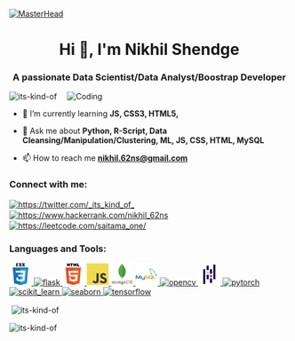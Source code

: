 [![MasterHead](https://media0.giphy.com/headers/monstercat/LQnX59nHBsOV.gif)](https://its-kind-of.io)
<h1 align="center">Hi 👋, I'm Nikhil Shendge</h1>
<h3 align="center">A passionate Data Scientist/Data Analyst/Boostrap Developer</h3>
<img align="right" alt="Coding" width="400" src="https://media1.giphy.com/media/BuReg1EyvWaac/200.gif">


<p align="left"> <img src="https://komarev.com/ghpvc/?username=its-kind-of&label=Profile%20views&color=0e75b6&style=flat" alt="its-kind-of" /> </p>



- 🌱 I’m currently learning **JS, CSS3, HTML5,**

- 💬 Ask me about **Python, R-Script, Data Cleansing/Manipulation/Clustering, ML, JS, CSS, HTML, MySQL**

- 📫 How to reach me **nikhil.62ns@gmail.com**

<h3 align="left">Connect with me:</h3>
<p align="left">
<a href="https://twitter.com/https://twitter.com/_its_kind_of_" target="blank"><img align="center" src="https://raw.githubusercontent.com/rahuldkjain/github-profile-readme-generator/master/src/images/icons/Social/twitter.svg" alt="https://twitter.com/_its_kind_of_" height="30" width="40" /></a>
<a href="https://www.hackerrank.com/https://www.hackerrank.com/nikhil_62ns" target="blank"><img align="center" src="https://raw.githubusercontent.com/rahuldkjain/github-profile-readme-generator/master/src/images/icons/Social/hackerrank.svg" alt="https://www.hackerrank.com/nikhil_62ns" height="30" width="40" /></a>
<a href="https://www.leetcode.com/https://leetcode.com/saitama_one/" target="blank"><img align="center" src="https://raw.githubusercontent.com/rahuldkjain/github-profile-readme-generator/master/src/images/icons/Social/leet-code.svg" alt="https://leetcode.com/saitama_one/" height="30" width="40" /></a>
</p>

<h3 align="left">Languages and Tools:</h3>
<p align="left"> <a href="https://www.w3schools.com/css/" target="_blank" rel="noreferrer"> <img src="https://raw.githubusercontent.com/devicons/devicon/master/icons/css3/css3-original-wordmark.svg" alt="css3" width="40" height="40"/> </a> <a href="https://flask.palletsprojects.com/" target="_blank" rel="noreferrer"> <img src="https://www.vectorlogo.zone/logos/pocoo_flask/pocoo_flask-icon.svg" alt="flask" width="40" height="40"/> </a> <a href="https://www.w3.org/html/" target="_blank" rel="noreferrer"> <img src="https://raw.githubusercontent.com/devicons/devicon/master/icons/html5/html5-original-wordmark.svg" alt="html5" width="40" height="40"/> </a> <a href="https://developer.mozilla.org/en-US/docs/Web/JavaScript" target="_blank" rel="noreferrer"> <img src="https://raw.githubusercontent.com/devicons/devicon/master/icons/javascript/javascript-original.svg" alt="javascript" width="40" height="40"/> </a> <a href="https://www.mongodb.com/" target="_blank" rel="noreferrer"> <img src="https://raw.githubusercontent.com/devicons/devicon/master/icons/mongodb/mongodb-original-wordmark.svg" alt="mongodb" width="40" height="40"/> </a> <a href="https://www.mysql.com/" target="_blank" rel="noreferrer"> <img src="https://raw.githubusercontent.com/devicons/devicon/master/icons/mysql/mysql-original-wordmark.svg" alt="mysql" width="40" height="40"/> </a> <a href="https://opencv.org/" target="_blank" rel="noreferrer"> <img src="https://www.vectorlogo.zone/logos/opencv/opencv-icon.svg" alt="opencv" width="40" height="40"/> </a> <a href="https://pandas.pydata.org/" target="_blank" rel="noreferrer"> <img src="https://raw.githubusercontent.com/devicons/devicon/2ae2a900d2f041da66e950e4d48052658d850630/icons/pandas/pandas-original.svg" alt="pandas" width="40" height="40"/> </a> <a href="https://pytorch.org/" target="_blank" rel="noreferrer"> <img src="https://www.vectorlogo.zone/logos/pytorch/pytorch-icon.svg" alt="pytorch" width="40" height="40"/> </a> <a href="https://scikit-learn.org/" target="_blank" rel="noreferrer"> <img src="https://upload.wikimedia.org/wikipedia/commons/0/05/Scikit_learn_logo_small.svg" alt="scikit_learn" width="40" height="40"/> </a> <a href="https://seaborn.pydata.org/" target="_blank" rel="noreferrer"> <img src="https://seaborn.pydata.org/_images/logo-mark-lightbg.svg" alt="seaborn" width="40" height="40"/> </a> <a href="https://www.tensorflow.org" target="_blank" rel="noreferrer"> <img src="https://www.vectorlogo.zone/logos/tensorflow/tensorflow-icon.svg" alt="tensorflow" width="40" height="40"/> </a> </p>




<p>&nbsp;<img align="center" src="https://github-readme-stats.vercel.app/api?username=its-kind-of&show_icons=true&locale=en" alt="its-kind-of" /></p>

<p><img align="center" src="https://github-readme-streak-stats.herokuapp.com/?user=its-kind-of&" alt="its-kind-of" /></p>

